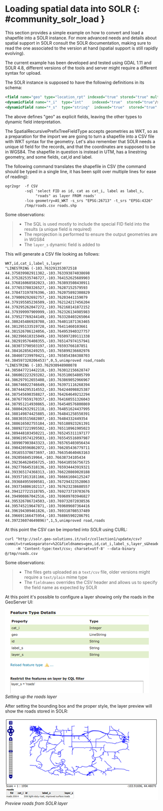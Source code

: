 # Loading spatial data into SOLR {: #community_solr_load }

This section provides a simple example on how to convert and load a shapefile into a SOLR instance. For more advanced needs and details about spatial support in SOLR consult the SOLR documentation, making sure to read the one associated to the version at hand (spatial support is still rapidly evolving).

The current example has been developed and tested using GDAL 1.11 and SOLR 4.8, different versions of the tools and server might require a different syntax for upload.

The SOLR instance is supposed to have the following definitions in its schema:

``` xml
<field name="geo" type="location_rpt" indexed="true" stored="true" multiValued="true" />  
<dynamicField name="*_i"  type="int"    indexed="true"  stored="true"/>
<dynamicField name="*_s"  type="string"  indexed="true"  stored="true" />
```

The above defines "geo" as explicit fields, leaving the other types to dynamic field interpretation.

The SpatialRecursivePrefixTreeFieldType accepts geometries as WKT, so as a preparation for the import we are going to turn a shapefile into a CSV file with WKT syntax for the geometry. Let's also remember that SOLR needs a unique id field for the records, and that the coordinates are supposed to be in WGS84. The shapefile in question is instead in UTM, has a linestring geometry, and some fields, cat,id and label.

The following command translates the shapefile in CSV (the command should be typed in a single line, it has been split over multiple lines for ease of reading):

    ogr2ogr  -f CSV 
             -sql 'select FID as id, cat as cat_i, label as label_s, 
                  "roads" as layer FROM roads' 
             -lco geometry=AS_WKT -s_srs "EPSG:26713" -t_srs "EPSG:4326"  
             /tmp/roads.csv roads.shp

Some observations:

> -   The SQL is used mostly to include the special FID field into the results (a unique field is required)
> -   The reprojection is performed to ensure the output geometries are in WGS84
> -   The `layer_s` dynamic field is added to

This will generate a CSV file looking as follows:

    WKT,id,cat_i,label_s,layer
    "LINESTRING (-103.763291353072518 44.375039982911382,-103.763393874038698 44.375282535746727,-103.764152625689903 44.376816068582023,-103.763893508430911 44.377653708326527,-103.76287152579593 44.378473197876396,-103.762075892308829 44.379009292692757,-103.76203441159079 44.379195585236509,-103.762124217456204 44.379295262047272,-103.762168141872152 44.379399997909999,-103.762326134985983 44.379527769244149,-103.763328403265064 44.380245486928708,-103.764011871363465 44.381295133519728,-103.76411460103661 44.381526706124056,-103.764953940327757 44.382396618315049,-103.765097289111338 44.382919576408355,-103.765147974157941 44.383073790503197,-103.76593766187851 44.384162856249255,-103.765899236602976 44.384607239970421,-103.765854384388703 44.384597320206453)",0,5,unimproved road,roads
    "LINESTRING (-103.762930948900078 44.385847721442218,-103.763012156628747 44.386002223293282,-103.763510654805799 44.386297912655408,-103.763869052966967 44.386746022746649,-103.763971116268394 44.387444295314552,-103.764244098825387 44.387545690358827,-103.764264649212294 44.387677659170357,-103.764160551326043 44.387951214930865,-103.764540576800869 44.388042632912118,-103.764851624437995 44.388149874425885,-103.764841258550391 44.388303515682807,-103.76484332449354 44.388616502755184,-103.765188923261391 44.388927221995502,-103.765110961905023 44.389448103450221,-103.765245311197177 44.389619574129583,-103.765545516097987 44.389907903843323,-103.765765403056434 44.390420596862072,-103.766285436779711 44.391655378673697,-103.766354640463163 44.39205684519964,-103.76638734105434 44.392364628456725,-103.766410556756725 44.392776645318136,-103.765934443919321 44.393365174368313,-103.766220869020188 44.393571013181166,-103.766661604125247 44.393684955690581,-103.767294323528063 44.393734806102117,-103.767623238680557 44.394127721518785,-103.769273719703676 44.394900867042516,-103.769609703946827 44.395326786724503,-103.769732072038536 44.395745219647871,-103.769609607364416 44.396194309461826,-103.769310708537489 44.396691166475954,-103.768865902286791 44.397236074649896)",1,5,unimproved road,roads

At this point the CSV can be imported into SOLR using CURL:

    curl "http://solr.geo-solutions.it/solr/collection1/update/csv?commit=true&separator=%2C&fieldnames=geo,id,cat_i,label_s,layer_s&header=true" 
         -H 'Content-type:text/csv; charset=utf-8' --data-binary @/tmp/roads.csv

Some observations:

> -   The files gets uploaded as a `text/csv` file, older versions might require a `text/plain` mime type
> -   The `fieldnames` overrides the CSV header and allows us to specify the field name as expected by SOLR

At this point it's possible to configure a layer showing only the roads in the GeoServer UI:

![](images/solr_roads_configure.png)
*Setting up the roads layer*

After setting the bounding box and the proper style, the layer preview will show the roads stored in SOLR:

![](images/solr_roads_preview.png)
*Preview roads from SOLR layer*
